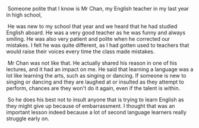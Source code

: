 ​	Someone polite that I know is Mr Chan, my English teacher in my last year in high school,

​	He was new to my school that year and we heard that he had studied English aboard. He was a very good teacher as he was funny and always smiling. He was also very patient and polite when he corrected our mistakes. I felt he was quite different,  as I had gotten used to teachers that would raise their voices every time the class made mistakes. 

​	Mr Chan was not like that. He actually shared his reason in one of his lectures, and it had an impact on me. He said that learning a language was a lot like learning the arts, such as singing or dancing. If someone is new to singing or dancing and they are laughed at or insulted as they attempt to perform, chances are they won't do it again, even if the talent is within.

​	So he does his best not to insult anyone that is trying to learn English as they might give up because of embarrassment. I thought that was an important lesson indeed because a lot of second language learners really struggle early on.